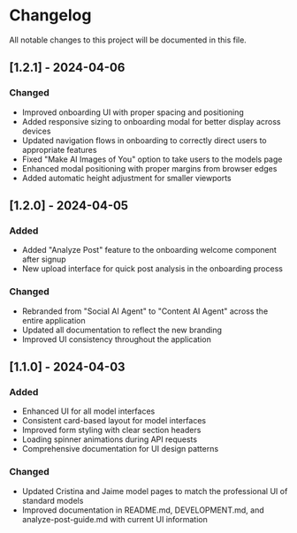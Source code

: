 # Changelog

All notable changes to this project will be documented in this file.

## [1.2.1] - 2024-04-06

### Changed
- Improved onboarding UI with proper spacing and positioning
- Added responsive sizing to onboarding modal for better display across devices
- Updated navigation flows in onboarding to correctly direct users to appropriate features
- Fixed "Make AI Images of You" option to take users to the models page
- Enhanced modal positioning with proper margins from browser edges
- Added automatic height adjustment for smaller viewports

## [1.2.0] - 2024-04-05

### Added
- Added "Analyze Post" feature to the onboarding welcome component after signup
- New upload interface for quick post analysis in the onboarding process

### Changed
- Rebranded from "Social AI Agent" to "Content AI Agent" across the entire application
- Updated all documentation to reflect the new branding
- Improved UI consistency throughout the application

## [1.1.0] - 2024-04-03

### Added
- Enhanced UI for all model interfaces
- Consistent card-based layout for model interfaces
- Improved form styling with clear section headers
- Loading spinner animations during API requests
- Comprehensive documentation for UI design patterns

### Changed
- Updated Cristina and Jaime model pages to match the professional UI of standard models
- Improved documentation in README.md, DEVELOPMENT.md, and analyze-post-guide.md with current UI information
